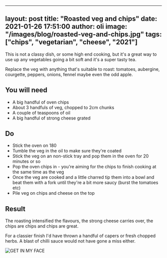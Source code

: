 
---
layout: post
title:  "Roasted veg and chips"
date:   2021-01-26 17:51:00
author: oli
image: "/images/blog/roasted-veg-and-chips.jpg"
tags: ["chips", "vegetarian", "cheese", "2021"]
---

This is not a classy dish, or some high end cooking, but it's a great way to use up any vegetables going a bit soft and it's a super tasty tea.

Replace the veg with anything that's suitable to roast: tomatoes, aubergine, courgette, peppers, onions, fennel maybe even the odd apple.  

## You will need

* A big handful of oven chips
* About 3 handfuls of veg, chopped to 2cm chunks
* A couple of teaspoons of oil
* A big handful of strong cheese grated


## Do

* Stick the oven on 180
* Tumble the veg in the oil to make sure they're coated
* Stick the veg on an non-stick tray and pop them in the oven for 20 minutes or so
* Pop the oven chips in - you're aiming for the chips to finish cooking at the same time as the veg
* Once the veg are cooked and a little charred tip them into a bowl and beat them with a fork until they're a bit more saucy (burst the tomatoes etc)
* Pile veg on chips and cheese on the top


## Result

The roasting intensified the flavours, the strong cheese carries over, the chips are chips and chips are great.

For a classier finish I'd have thrown a handful of capers or fresh chopped herbs.  A blast of chilli sauce would not have gone a miss either.

![GET IN MY FACE](/images/blog/roasted-veg-and-chips.jpg)
